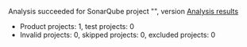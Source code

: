 Analysis succeeded for SonarQube project "", version  [Analysis results](https://sonarcloud.io/dashboard/index/tsqlparser)
- Product projects: 1, test projects: 0
- Invalid projects: 0, skipped projects: 0, excluded projects: 0
